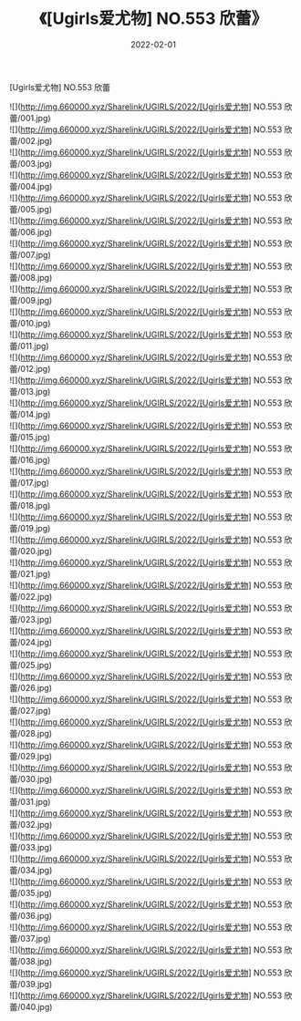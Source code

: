﻿---
layout: post
title:  《[Ugirls爱尤物] NO.553 欣蕾》
date:   2022-02-01
img: http://img.660000.xyz/Sharelink/UGIRLS/2022/[Ugirls爱尤物] NO.553 欣蕾/000.jpg
categories: [美女, 清纯, 唯美]
---

[Ugirls爱尤物] NO.553 欣蕾

 ![](http://img.660000.xyz/Sharelink/UGIRLS/2022/[Ugirls爱尤物] NO.553 欣蕾/001.jpg) <br>![](http://img.660000.xyz/Sharelink/UGIRLS/2022/[Ugirls爱尤物] NO.553 欣蕾/002.jpg) <br>![](http://img.660000.xyz/Sharelink/UGIRLS/2022/[Ugirls爱尤物] NO.553 欣蕾/003.jpg) <br>![](http://img.660000.xyz/Sharelink/UGIRLS/2022/[Ugirls爱尤物] NO.553 欣蕾/004.jpg) <br>![](http://img.660000.xyz/Sharelink/UGIRLS/2022/[Ugirls爱尤物] NO.553 欣蕾/005.jpg) <br>![](http://img.660000.xyz/Sharelink/UGIRLS/2022/[Ugirls爱尤物] NO.553 欣蕾/006.jpg) <br>![](http://img.660000.xyz/Sharelink/UGIRLS/2022/[Ugirls爱尤物] NO.553 欣蕾/007.jpg) <br>![](http://img.660000.xyz/Sharelink/UGIRLS/2022/[Ugirls爱尤物] NO.553 欣蕾/008.jpg) <br>![](http://img.660000.xyz/Sharelink/UGIRLS/2022/[Ugirls爱尤物] NO.553 欣蕾/009.jpg) <br>![](http://img.660000.xyz/Sharelink/UGIRLS/2022/[Ugirls爱尤物] NO.553 欣蕾/010.jpg) <br>![](http://img.660000.xyz/Sharelink/UGIRLS/2022/[Ugirls爱尤物] NO.553 欣蕾/011.jpg) <br>![](http://img.660000.xyz/Sharelink/UGIRLS/2022/[Ugirls爱尤物] NO.553 欣蕾/012.jpg) <br>![](http://img.660000.xyz/Sharelink/UGIRLS/2022/[Ugirls爱尤物] NO.553 欣蕾/013.jpg) <br>![](http://img.660000.xyz/Sharelink/UGIRLS/2022/[Ugirls爱尤物] NO.553 欣蕾/014.jpg) <br>![](http://img.660000.xyz/Sharelink/UGIRLS/2022/[Ugirls爱尤物] NO.553 欣蕾/015.jpg) <br>![](http://img.660000.xyz/Sharelink/UGIRLS/2022/[Ugirls爱尤物] NO.553 欣蕾/016.jpg) <br>![](http://img.660000.xyz/Sharelink/UGIRLS/2022/[Ugirls爱尤物] NO.553 欣蕾/017.jpg) <br>![](http://img.660000.xyz/Sharelink/UGIRLS/2022/[Ugirls爱尤物] NO.553 欣蕾/018.jpg) <br>![](http://img.660000.xyz/Sharelink/UGIRLS/2022/[Ugirls爱尤物] NO.553 欣蕾/019.jpg) <br>![](http://img.660000.xyz/Sharelink/UGIRLS/2022/[Ugirls爱尤物] NO.553 欣蕾/020.jpg) <br>![](http://img.660000.xyz/Sharelink/UGIRLS/2022/[Ugirls爱尤物] NO.553 欣蕾/021.jpg) <br>![](http://img.660000.xyz/Sharelink/UGIRLS/2022/[Ugirls爱尤物] NO.553 欣蕾/022.jpg) <br>![](http://img.660000.xyz/Sharelink/UGIRLS/2022/[Ugirls爱尤物] NO.553 欣蕾/023.jpg) <br>![](http://img.660000.xyz/Sharelink/UGIRLS/2022/[Ugirls爱尤物] NO.553 欣蕾/024.jpg) <br>![](http://img.660000.xyz/Sharelink/UGIRLS/2022/[Ugirls爱尤物] NO.553 欣蕾/025.jpg) <br>![](http://img.660000.xyz/Sharelink/UGIRLS/2022/[Ugirls爱尤物] NO.553 欣蕾/026.jpg) <br>![](http://img.660000.xyz/Sharelink/UGIRLS/2022/[Ugirls爱尤物] NO.553 欣蕾/027.jpg) <br>![](http://img.660000.xyz/Sharelink/UGIRLS/2022/[Ugirls爱尤物] NO.553 欣蕾/028.jpg) <br>![](http://img.660000.xyz/Sharelink/UGIRLS/2022/[Ugirls爱尤物] NO.553 欣蕾/029.jpg) <br>![](http://img.660000.xyz/Sharelink/UGIRLS/2022/[Ugirls爱尤物] NO.553 欣蕾/030.jpg) <br>![](http://img.660000.xyz/Sharelink/UGIRLS/2022/[Ugirls爱尤物] NO.553 欣蕾/031.jpg) <br>![](http://img.660000.xyz/Sharelink/UGIRLS/2022/[Ugirls爱尤物] NO.553 欣蕾/032.jpg) <br>![](http://img.660000.xyz/Sharelink/UGIRLS/2022/[Ugirls爱尤物] NO.553 欣蕾/033.jpg) <br>![](http://img.660000.xyz/Sharelink/UGIRLS/2022/[Ugirls爱尤物] NO.553 欣蕾/034.jpg) <br>![](http://img.660000.xyz/Sharelink/UGIRLS/2022/[Ugirls爱尤物] NO.553 欣蕾/035.jpg) <br>![](http://img.660000.xyz/Sharelink/UGIRLS/2022/[Ugirls爱尤物] NO.553 欣蕾/036.jpg) <br>![](http://img.660000.xyz/Sharelink/UGIRLS/2022/[Ugirls爱尤物] NO.553 欣蕾/037.jpg) <br>![](http://img.660000.xyz/Sharelink/UGIRLS/2022/[Ugirls爱尤物] NO.553 欣蕾/038.jpg) <br>![](http://img.660000.xyz/Sharelink/UGIRLS/2022/[Ugirls爱尤物] NO.553 欣蕾/039.jpg) <br>![](http://img.660000.xyz/Sharelink/UGIRLS/2022/[Ugirls爱尤物] NO.553 欣蕾/040.jpg) <br>